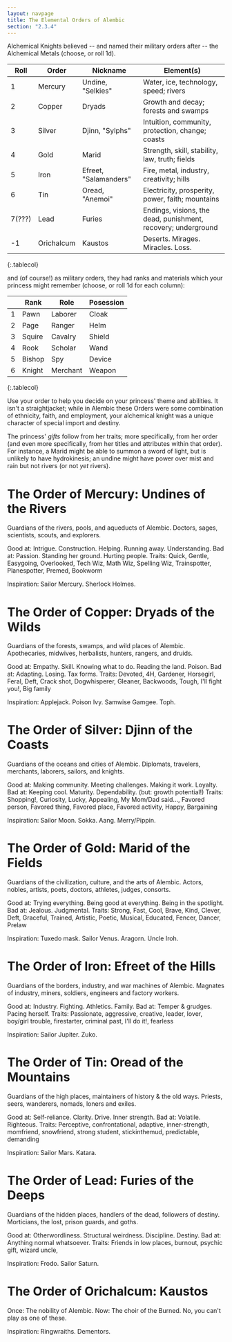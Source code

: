 ```yaml
---
layout: navpage
title: The Elemental Orders of Alembic
section: "2.3.4"
---
```


Alchemical Knights believed -- and named their military orders after -- the Alchemical Metals (choose, or roll 1d).

| Roll   | Order   | Nickname | Element(s) |
|--------|---------|----------|------------|
| 1      | Mercury | Undine, "Selkies" | Water, ice, technology, speed; rivers |
| 2      | Copper  | Dryads   | Growth and decay; forests and swamps |
| 3      | Silver  | Djinn, "Sylphs" | Intuition, community, protection, change; coasts |
| 4      | Gold    | Marid    | Strength, skill, stability, law, truth; fields |
| 5      | Iron    | Efreet, "Salamanders" | Fire, metal, industry, creativity; hills  |
| 6      | Tin     | Oread, "Anemoi" | Electricity, prosperity, power, faith; mountains |
| 7(???) | Lead    | Furies   | Endings, visions, the dead, punishment, recovery; underground |
| -1     | Orichalcum | Kaustos  | Deserts. Mirages. Miracles. Loss. |
{:.tablecol}

and (of course!) as military orders, they had ranks and materials which your princess might remember (choose, or roll 1d for each column):

|   | Rank   | Role      | Posession |
|---|--------|-----------|-----------|
| 1 | Pawn   | Laborer   | Cloak     |
| 2 | Page   | Ranger    | Helm      |
| 3 | Squire | Cavalry   | Shield    |
| 4 | Rook   | Scholar   | Wand      |
| 5 | Bishop | Spy       | Device    |
| 6 | Knight | Merchant  | Weapon    |
{:.tablecol}

Use your order to help you decide on your princess' theme and abilities.
It isn't a straightjacket; while in Alembic these Orders were some combination of ethnicity, faith, and employment, your alchemical knight was a unique character of special import and destiny.

The princess' _gifts_ follow from her traits; more specifically, from her order (and even more specifically, from her titles and attributes within that order).
For instance, a Marid might be able to summon a sword of light, but is unlikely to have hydrokinesis; an undine might have power over mist and rain but not rivers (or not _yet_ rivers).

# The Order of Mercury: Undines of the Rivers

Guardians of the rivers, pools, and aqueducts of Alembic.
Doctors, sages, scientists, scouts, and explorers.

Good at: Intrigue. Construction. Helping. Running away. Understanding.
Bad at: Passion. Standing her ground. Hurting people.
Traits: Quick, Gentle, Easygoing, Overlooked, Tech Wiz, Math Wiz, Spelling Wiz, Trainspotter, Planespotter, Premed, Bookworm

Inspiration: Sailor Mercury. Sherlock Holmes.

# The Order of Copper: Dryads of the Wilds

Guardians of the forests, swamps, and wild places of Alembic.
Apothecaries, midwives, herbalists, hunters, rangers, and druids.

Good at: Empathy. Skill. Knowing what to do. Reading the land. Poison.
Bad at: Adapting. Losing. Tax forms.
Traits: Devoted, 4H, Gardener, Horsegirl, Feral, Deft, Crack shot, Dogwhisperer, Gleaner, Backwoods, Tough, I'll fight you!, Big family

Inspiration: Applejack. Poison Ivy. Samwise Gamgee. Toph.

# The Order of Silver: Djinn of the Coasts

Guardians of the oceans and cities of Alembic.
Diplomats, travelers, merchants, laborers, sailors, and knights.

Good at: Making community. Meeting challenges. Making it work. Loyalty.
Bad at: Keeping cool. Maturity. Dependability. (but: growth potential!)
Traits: Shopping!, Curiosity, Lucky, Appealing, My Mom/Dad said..., Favored person, Favored thing, Favored place, Favored activity, Happy, Bargaining

Inspiration: Sailor Moon. Sokka. Aang. Merry/Pippin.

# The Order of Gold: Marid of the Fields

Guardians of the civilization, culture, and the arts of Alembic.
Actors, nobles, artists, poets, doctors, athletes, judges, consorts.

Good at: Trying everything. Being good at everything. Being in the spotlight.
Bad at: Jealous. Judgmental.
Traits: Strong, Fast, Cool, Brave, Kind, Clever, Deft, Graceful, Trained, Artistic, Poetic, Musical, Educated, Fencer, Dancer, Prelaw

Inspiration: Tuxedo mask. Sailor Venus. Aragorn. Uncle Iroh.

# The Order of Iron: Efreet of the Hills

Guardians of the borders, industry, and war machines of Alembic.
Magnates of industry, miners, soldiers, engineers and factory workers.

Good at: Industry. Fighting. Athletics. Family.
Bad at: Temper & grudges. Pacing herself.
Traits: Passionate, aggressive, creative, leader, lover, boy/girl trouble, firestarter, criminal past, I'll do it!, fearless

Inspiration: Sailor Jupiter. Zuko.

# The Order of Tin: Oread of the Mountains

Guardians of the high places, maintainers of history & the old ways.
Priests, seers, wanderers, nomads, loners and exiles.

Good at: Self-reliance. Clarity. Drive. Inner strength.
Bad at: Volatile. Righteous. 
Traits: Perceptive, confrontational, adaptive, inner-strength, momfriend, snowfriend, strong student, stickinthemud, predictable, demanding

Inspiration: Sailor Mars. Katara.

# The Order of Lead: Furies of the Deeps

Guardians of the hidden places, handlers of the dead, followers of destiny.
Morticians, the lost, prison guards, and goths.

Good at: Otherwordliness. Structural weirdness. Discipline. Destiny.
Bad at: Anything normal whatsoever.
Traits: Friends in low places, burnout, psychic gift, wizard uncle, 

Inspiration: Frodo. Sailor Saturn.

# The Order of Orichalcum: Kaustos

Once: The nobility of Alembic.
Now: The choir of the Burned.
No, you can't play as one of these.

Inspiration: Ringwraiths. Dementors.
